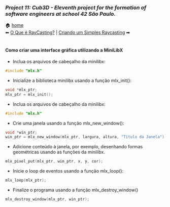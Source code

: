 ### _Project 11: Cub3D - Eleventh project for the formation of software engineers at school 42 São Paulo._

🏠 [home](https://github.com/Vinicius-Santoro/42-formation-lvl2-11.cub3d)<br>
⬅ [O Que é RayCasting?](https://github.com/Vinicius-Santoro/42-formation-lvl2-11.cub3d/blob/main/readmes/necessary_concepts/raycasting.md) | [Criando um Simples Raycasting](https://github.com/Vinicius-Santoro/42-formation-lvl2-11.cub3d/blob/main/readmes/necessary_concepts/raycasting-c.md) ➡

<h1></h1>

#### Como criar uma interface gráfica utilizando a MiniLibX

- Inclua os arquivos de cabeçalho da minilibx:
```c
#include "mlx.h"
```

- Inicialize a biblioteca minilibx usando a função mlx_init():
```c
void *mlx_ptr;
mlx_ptr = mlx_init();
```

- Inclua os arquivos de cabeçalho da minilibx:
```c
#include "mlx.h"
```

- Crie uma janela usando a função mlx_new_window():
```c
void *win_ptr;
win_ptr = mlx_new_window(mlx_ptr, largura, altura, "Título da Janela");
```

- Adicione conteúdo à janela, por exemplo, desenhando formas geométricas usando as funções da minilibx.
```c
mlx_pixel_put(mlx_ptr, win_ptr, x, y, cor);
```

- Inicie o loop de eventos usando a função mlx_loop():
```c
mlx_loop(mlx_ptr);
```

- Finalize o programa usando a função mlx_destroy_window()
```c
mlx_destroy_window(mlx_ptr, win_ptr);

```
